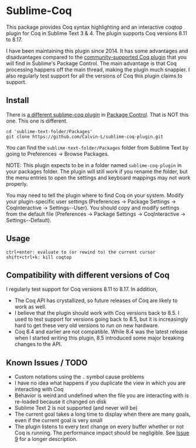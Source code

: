 # Sublime-Coq

This package provides Coq syntax highlighting and an interactive coqtop plugin for Coq in Sublime Text 3 & 4.  The plugin supports Coq versions 8.11 to 8.17.

I have been maintaining this plugin since 2014.  It has some advantages and disadvantages compared to the [community-supported Coq plugin](https://packagecontrol.io/packages/Coq) that you will find in Sublime's Package Control.  The main advantage is that Coq processing happens off the main thread, making the plugin much snappier.  I also regularly test support for all the versions of Coq this plugin claims to support.

## Install

There is [a different sublime-coq plugin](https://packagecontrol.io/packages/Coq) in [Package Control](https://sublime.wbond.net/). That is NOT this one. This one is different.

```
cd 'sublime-text-folder/Packages'
git clone https://github.com/Calvin-L/sublime-coq-plugin.git
```

You can find the `sublime-text-folder/Packages` folder from Sublime Text by going to Preferences -> Browse Packages.

NOTE: This plugin expects to be in a folder named `sublime-coq-plugin` in your packages folder.  The plugin will still work if you rename the folder, but the menu entries to open the settings and keyboard mappings may not work properly.

You may need to tell the plugin where to find Coq on your system.  Modify your plugin-specific user settings (Preferences -> Package Settings -> CoqInteractive -> Settings--User).  You should copy and modify settings from the default file (Preferences -> Package Settings -> CoqInteractive -> Settings--Default).

## Usage

```
ctrl+enter: evaluate to (or rewind to) the current cursor
shift+ctrl+k: kill coqtop
```

## Compatibility with different versions of Coq

I regularly test support for Coq versions 8.11 to 8.17.  In addition,
 - The Coq API has crystallized, so future releases of Coq are likely to work
   as well.
 - I believe that the plugin should work with Coq versions back to 8.5.  I used
   to test support for versions going back to 8.5, but it is increasingly hard
   to get these very old versions to run on new hardware.
 - Coq 8.4 and earlier are not compatible.  While 8.4 was the latest release
   when I started writing this plugin, 8.5 introduced some major breaking
   changes to the API.

## Known Issues / TODO

 - Custom notations using the `.` symbol cause problems
 - I have no idea what happens if you duplicate the view in which you are interacting with Coq
 - Behavior is weird and undefined when the file you are interacting with is
   re-loaded because it changed on disk
 - Sublime Text 2 is not supported (and never will be)
 - The current goal takes a long time to display when there are many goals, even if the current goal is very small
 - The plugin listens to every text change on every buffer whether or not Coq is running.  The performance impact should be negligible.  See [Issue 9](https://github.com/Calvin-L/sublime-coq-plugin/issues/9) for a longer description.
